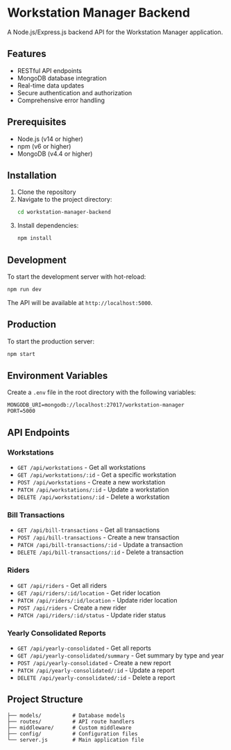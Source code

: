 # Workstation Manager Backend

A Node.js/Express.js backend API for the Workstation Manager application.

## Features

- RESTful API endpoints
- MongoDB database integration
- Real-time data updates
- Secure authentication and authorization
- Comprehensive error handling

## Prerequisites

- Node.js (v14 or higher)
- npm (v6 or higher)
- MongoDB (v4.4 or higher)

## Installation

1. Clone the repository
2. Navigate to the project directory:
   ```bash
   cd workstation-manager-backend
   ```
3. Install dependencies:
   ```bash
   npm install
   ```

## Development

To start the development server with hot-reload:

```bash
npm run dev
```

The API will be available at `http://localhost:5000`.

## Production

To start the production server:

```bash
npm start
```

## Environment Variables

Create a `.env` file in the root directory with the following variables:

```
MONGODB_URI=mongodb://localhost:27017/workstation-manager
PORT=5000
```

## API Endpoints

### Workstations
- `GET /api/workstations` - Get all workstations
- `GET /api/workstations/:id` - Get a specific workstation
- `POST /api/workstations` - Create a new workstation
- `PATCH /api/workstations/:id` - Update a workstation
- `DELETE /api/workstations/:id` - Delete a workstation

### Bill Transactions
- `GET /api/bill-transactions` - Get all transactions
- `POST /api/bill-transactions` - Create a new transaction
- `PATCH /api/bill-transactions/:id` - Update a transaction
- `DELETE /api/bill-transactions/:id` - Delete a transaction

### Riders
- `GET /api/riders` - Get all riders
- `GET /api/riders/:id/location` - Get rider location
- `PATCH /api/riders/:id/location` - Update rider location
- `POST /api/riders` - Create a new rider
- `PATCH /api/riders/:id/status` - Update rider status

### Yearly Consolidated Reports
- `GET /api/yearly-consolidated` - Get all reports
- `GET /api/yearly-consolidated/summary` - Get summary by type and year
- `POST /api/yearly-consolidated` - Create a new report
- `PATCH /api/yearly-consolidated/:id` - Update a report
- `DELETE /api/yearly-consolidated/:id` - Delete a report

## Project Structure

```
├── models/          # Database models
├── routes/          # API route handlers
├── middleware/      # Custom middleware
├── config/          # Configuration files
└── server.js        # Main application file
``` 